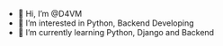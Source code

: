 - 👋 Hi, I’m @D4VM
- 👀 I’m interested in Python, Backend Developing
- 🌱 I’m currently learning Python, Django and Backend


<!---
D4VM/D4VM is a ✨ special ✨ repository because its `README.md` (this file) appears on your GitHub profile.
You can click the Preview link to take a look at your changes.
--->
